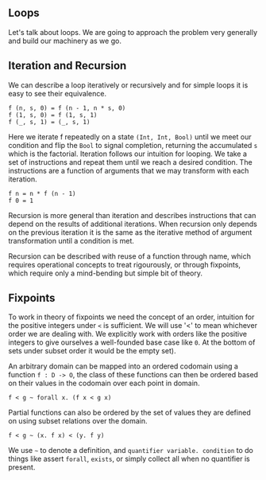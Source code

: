 ## Loops

Let's talk about loops. We are going to approach the problem very generally and build our machinery as we go.

## Iteration and Recursion

We can describe a loop iteratively or recursively and for simple loops it is easy to see their equivalence.

```
f (n, s, 0) = f (n - 1, n * s, 0)
f (1, s, 0) = f (1, s, 1)
f (_, s, 1) = (_, s, 1)
```

Here we iterate f repeatedly on a state `(Int, Int, Bool)` until we meet our condition and flip the `Bool` to signal completion, returning the accumulated `s` which is the factorial. Iteration follows our intuition for looping. We take a set of instructions and repeat them until we reach a desired condition. The instructions are a function of arguments that we may
transform with each iteration.

```
f n = n * f (n - 1)
f 0 = 1
```

Recursion is more general than iteration and describes instructions that can depend on the results of additional
iterations. When recursion only depends on the previous iteration it is the same as the iterative method of argument transformation until a condition is met.

Recursion can be described with reuse of a function through name, which requires operational concepts to treat rigourously, or through fixpoints, which require only a mind-bending but simple bit of theory.

## Fixpoints

To work in theory of fixpoints we need the concept of an order, intuition for the positive integers under `<` is sufficient. We will use '<' to mean whichever order we are dealing with. We explicitly work with orders like the positive integers to give ourselves a well-founded base case like `0`. At the bottom of sets under subset order it would be the empty set). 

An arbitrary domain can be mapped into an ordered codomain using a function `f : D -> O`, the class of these functions can then be ordered based on their values in the codomain over each point in domain.

```
f < g ~ forall x. (f x < g x)
```

Partial functions can also be ordered by the set of values they are defined on using subset relations over the domain.

```
f < g ~ (x. f x) < (y. f y)
```

We use `~` to denote a definition, and `quantifier variable. condition` to do things like assert `forall`, `exists`, or  simply collect all when no quantifier is present.
